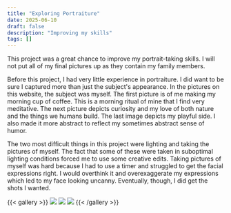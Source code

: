 ```yaml
---
title: "Exploring Portraiture"
date: 2025-06-10
draft: false
description: "Improving my skills"
tags: []
---
```

This project was a great chance to improve my portrait-taking skills. I will not put all of my final pictures up as they contain my family members. 

Before this project, I had very little experience in portraiture. I did want to be sure I captured more than just the subject's appearance. In the pictures on this website, the subject was myself. The first picture is of me making my morning cup of coffee. This is a morning ritual of mine that I find very meditative. The next picture depicts curiosity and my love of both nature and the things we humans build. The last image depicts my playful side. I also made it more abstract to reflect my sometimes abstract sense of humor.

The two most difficult things in this project were lighting and taking the pictures of myself. The fact that some of these were taken in suboptimal lighting conditions forced me to use some creative edits. Taking pictures of myself was hard because I had to use a timer and struggled to get the facial expressions right. I would overthink it and overexaggerate my expressions which led to my face looking uncanny. Eventually, though, I did get the shots I wanted.

{{< gallery >}}
<img src="images/01.jpg" class="grid-w50 md:grid-w33 xl:grid-w25" />
<img src="images/02.jpg" class="grid-w50 md:grid-w33 xl:grid-w25" />
<img src="images/03.jpg" class="grid-w50 md:grid-w33 xl:grid-w25" />
{{< /gallery >}}